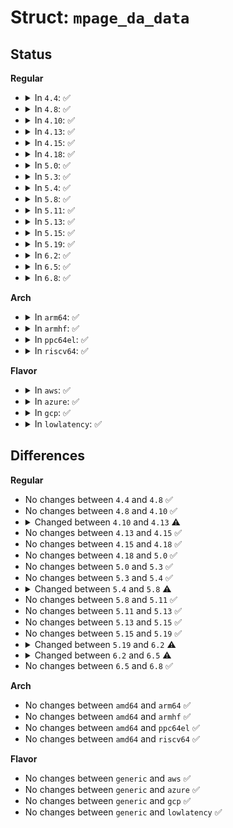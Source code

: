 # Struct: <code>mpage_da_data</code>

## Status
<b>Regular</b>
<ul>
<li>
<details>
<summary>In <code>4.4</code>: ✅</summary>

```c
struct mpage_da_data {
    struct inode *inode;
    struct writeback_control *wbc;
    long unsigned int first_page;
    long unsigned int next_page;
    long unsigned int last_page;
    struct ext4_map_blocks map;
    struct ext4_io_submit io_submit;
};
```
</details>
</li>
<li>
<details>
<summary>In <code>4.8</code>: ✅</summary>

```c
struct mpage_da_data {
    struct inode *inode;
    struct writeback_control *wbc;
    long unsigned int first_page;
    long unsigned int next_page;
    long unsigned int last_page;
    struct ext4_map_blocks map;
    struct ext4_io_submit io_submit;
};
```
</details>
</li>
<li>
<details>
<summary>In <code>4.10</code>: ✅</summary>

```c
struct mpage_da_data {
    struct inode *inode;
    struct writeback_control *wbc;
    long unsigned int first_page;
    long unsigned int next_page;
    long unsigned int last_page;
    struct ext4_map_blocks map;
    struct ext4_io_submit io_submit;
};
```
</details>
</li>
<li>
<details>
<summary>In <code>4.13</code>: ✅</summary>

```c
struct mpage_da_data {
    struct inode *inode;
    struct writeback_control *wbc;
    long unsigned int first_page;
    long unsigned int next_page;
    long unsigned int last_page;
    struct ext4_map_blocks map;
    struct ext4_io_submit io_submit;
    unsigned int do_map;
};
```
</details>
</li>
<li>
<details>
<summary>In <code>4.15</code>: ✅</summary>

```c
struct mpage_da_data {
    struct inode *inode;
    struct writeback_control *wbc;
    long unsigned int first_page;
    long unsigned int next_page;
    long unsigned int last_page;
    struct ext4_map_blocks map;
    struct ext4_io_submit io_submit;
    unsigned int do_map;
};
```
</details>
</li>
<li>
<details>
<summary>In <code>4.18</code>: ✅</summary>

```c
struct mpage_da_data {
    struct inode *inode;
    struct writeback_control *wbc;
    long unsigned int first_page;
    long unsigned int next_page;
    long unsigned int last_page;
    struct ext4_map_blocks map;
    struct ext4_io_submit io_submit;
    unsigned int do_map;
};
```
</details>
</li>
<li>
<details>
<summary>In <code>5.0</code>: ✅</summary>

```c
struct mpage_da_data {
    struct inode *inode;
    struct writeback_control *wbc;
    long unsigned int first_page;
    long unsigned int next_page;
    long unsigned int last_page;
    struct ext4_map_blocks map;
    struct ext4_io_submit io_submit;
    unsigned int do_map;
};
```
</details>
</li>
<li>
<details>
<summary>In <code>5.3</code>: ✅</summary>

```c
struct mpage_da_data {
    struct inode *inode;
    struct writeback_control *wbc;
    long unsigned int first_page;
    long unsigned int next_page;
    long unsigned int last_page;
    struct ext4_map_blocks map;
    struct ext4_io_submit io_submit;
    unsigned int do_map;
};
```
</details>
</li>
<li>
<details>
<summary>In <code>5.4</code>: ✅</summary>

```c
struct mpage_da_data {
    struct inode *inode;
    struct writeback_control *wbc;
    long unsigned int first_page;
    long unsigned int next_page;
    long unsigned int last_page;
    struct ext4_map_blocks map;
    struct ext4_io_submit io_submit;
    unsigned int do_map;
};
```
</details>
</li>
<li>
<details>
<summary>In <code>5.8</code>: ✅</summary>

```c
struct mpage_da_data {
    struct inode *inode;
    struct writeback_control *wbc;
    long unsigned int first_page;
    long unsigned int next_page;
    long unsigned int last_page;
    struct ext4_map_blocks map;
    struct ext4_io_submit io_submit;
    unsigned int do_map;
    unsigned int scanned_until_end;
};
```
</details>
</li>
<li>
<details>
<summary>In <code>5.11</code>: ✅</summary>

```c
struct mpage_da_data {
    struct inode *inode;
    struct writeback_control *wbc;
    long unsigned int first_page;
    long unsigned int next_page;
    long unsigned int last_page;
    struct ext4_map_blocks map;
    struct ext4_io_submit io_submit;
    unsigned int do_map;
    unsigned int scanned_until_end;
};
```
</details>
</li>
<li>
<details>
<summary>In <code>5.13</code>: ✅</summary>

```c
struct mpage_da_data {
    struct inode *inode;
    struct writeback_control *wbc;
    long unsigned int first_page;
    long unsigned int next_page;
    long unsigned int last_page;
    struct ext4_map_blocks map;
    struct ext4_io_submit io_submit;
    unsigned int do_map;
    unsigned int scanned_until_end;
};
```
</details>
</li>
<li>
<details>
<summary>In <code>5.15</code>: ✅</summary>

```c
struct mpage_da_data {
    struct inode *inode;
    struct writeback_control *wbc;
    long unsigned int first_page;
    long unsigned int next_page;
    long unsigned int last_page;
    struct ext4_map_blocks map;
    struct ext4_io_submit io_submit;
    unsigned int do_map;
    unsigned int scanned_until_end;
};
```
</details>
</li>
<li>
<details>
<summary>In <code>5.19</code>: ✅</summary>

```c
struct mpage_da_data {
    struct inode *inode;
    struct writeback_control *wbc;
    long unsigned int first_page;
    long unsigned int next_page;
    long unsigned int last_page;
    struct ext4_map_blocks map;
    struct ext4_io_submit io_submit;
    unsigned int do_map;
    unsigned int scanned_until_end;
};
```
</details>
</li>
<li>
<details>
<summary>In <code>6.2</code>: ✅</summary>

```c
struct mpage_da_data {
    struct inode *inode;
    struct writeback_control *wbc;
    unsigned int can_map;
    long unsigned int first_page;
    long unsigned int next_page;
    long unsigned int last_page;
    struct ext4_map_blocks map;
    struct ext4_io_submit io_submit;
    unsigned int do_map;
    unsigned int scanned_until_end;
};
```
</details>
</li>
<li>
<details>
<summary>In <code>6.5</code>: ✅</summary>

```c
struct mpage_da_data {
    struct inode *inode;
    struct writeback_control *wbc;
    unsigned int can_map;
    long unsigned int first_page;
    long unsigned int next_page;
    long unsigned int last_page;
    struct ext4_map_blocks map;
    struct ext4_io_submit io_submit;
    unsigned int do_map;
    unsigned int scanned_until_end;
    unsigned int journalled_more_data;
};
```
</details>
</li>
<li>
<details>
<summary>In <code>6.8</code>: ✅</summary>

```c
struct mpage_da_data {
    struct inode *inode;
    struct writeback_control *wbc;
    unsigned int can_map;
    long unsigned int first_page;
    long unsigned int next_page;
    long unsigned int last_page;
    struct ext4_map_blocks map;
    struct ext4_io_submit io_submit;
    unsigned int do_map;
    unsigned int scanned_until_end;
    unsigned int journalled_more_data;
};
```
</details>
</li>
</ul>
<b>Arch</b>
<ul>
<li>
<details>
<summary>In <code>arm64</code>: ✅</summary>

```c
struct mpage_da_data {
    struct inode *inode;
    struct writeback_control *wbc;
    long unsigned int first_page;
    long unsigned int next_page;
    long unsigned int last_page;
    struct ext4_map_blocks map;
    struct ext4_io_submit io_submit;
    unsigned int do_map;
};
```
</details>
</li>
<li>
<details>
<summary>In <code>armhf</code>: ✅</summary>

```c
struct mpage_da_data {
    struct inode *inode;
    struct writeback_control *wbc;
    long unsigned int first_page;
    long unsigned int next_page;
    long unsigned int last_page;
    struct ext4_map_blocks map;
    struct ext4_io_submit io_submit;
    unsigned int do_map;
};
```
</details>
</li>
<li>
<details>
<summary>In <code>ppc64el</code>: ✅</summary>

```c
struct mpage_da_data {
    struct inode *inode;
    struct writeback_control *wbc;
    long unsigned int first_page;
    long unsigned int next_page;
    long unsigned int last_page;
    struct ext4_map_blocks map;
    struct ext4_io_submit io_submit;
    unsigned int do_map;
};
```
</details>
</li>
<li>
<details>
<summary>In <code>riscv64</code>: ✅</summary>

```c
struct mpage_da_data {
    struct inode *inode;
    struct writeback_control *wbc;
    long unsigned int first_page;
    long unsigned int next_page;
    long unsigned int last_page;
    struct ext4_map_blocks map;
    struct ext4_io_submit io_submit;
    unsigned int do_map;
};
```
</details>
</li>
</ul>
<b>Flavor</b>
<ul>
<li>
<details>
<summary>In <code>aws</code>: ✅</summary>

```c
struct mpage_da_data {
    struct inode *inode;
    struct writeback_control *wbc;
    long unsigned int first_page;
    long unsigned int next_page;
    long unsigned int last_page;
    struct ext4_map_blocks map;
    struct ext4_io_submit io_submit;
    unsigned int do_map;
};
```
</details>
</li>
<li>
<details>
<summary>In <code>azure</code>: ✅</summary>

```c
struct mpage_da_data {
    struct inode *inode;
    struct writeback_control *wbc;
    long unsigned int first_page;
    long unsigned int next_page;
    long unsigned int last_page;
    struct ext4_map_blocks map;
    struct ext4_io_submit io_submit;
    unsigned int do_map;
};
```
</details>
</li>
<li>
<details>
<summary>In <code>gcp</code>: ✅</summary>

```c
struct mpage_da_data {
    struct inode *inode;
    struct writeback_control *wbc;
    long unsigned int first_page;
    long unsigned int next_page;
    long unsigned int last_page;
    struct ext4_map_blocks map;
    struct ext4_io_submit io_submit;
    unsigned int do_map;
};
```
</details>
</li>
<li>
<details>
<summary>In <code>lowlatency</code>: ✅</summary>

```c
struct mpage_da_data {
    struct inode *inode;
    struct writeback_control *wbc;
    long unsigned int first_page;
    long unsigned int next_page;
    long unsigned int last_page;
    struct ext4_map_blocks map;
    struct ext4_io_submit io_submit;
    unsigned int do_map;
};
```
</details>
</li>
</ul>

## Differences
<b>Regular</b>
<ul>
<li>
No changes between <code>4.4</code> and <code>4.8</code> ✅
</li>
<li>
No changes between <code>4.8</code> and <code>4.10</code> ✅
</li>
<li>
<details>
<summary>Changed between <code>4.10</code> and <code>4.13</code> ⚠️</summary>
<ul>
<li>
<b>Field added. </b>
<code>unsigned int do_map</code>
</li>
</ul>
</details>
</li>
<li>
No changes between <code>4.13</code> and <code>4.15</code> ✅
</li>
<li>
No changes between <code>4.15</code> and <code>4.18</code> ✅
</li>
<li>
No changes between <code>4.18</code> and <code>5.0</code> ✅
</li>
<li>
No changes between <code>5.0</code> and <code>5.3</code> ✅
</li>
<li>
No changes between <code>5.3</code> and <code>5.4</code> ✅
</li>
<li>
<details>
<summary>Changed between <code>5.4</code> and <code>5.8</code> ⚠️</summary>
<ul>
<li>
<b>Field added. </b>
<code>unsigned int scanned_until_end</code>
</li>
</ul>
</details>
</li>
<li>
No changes between <code>5.8</code> and <code>5.11</code> ✅
</li>
<li>
No changes between <code>5.11</code> and <code>5.13</code> ✅
</li>
<li>
No changes between <code>5.13</code> and <code>5.15</code> ✅
</li>
<li>
No changes between <code>5.15</code> and <code>5.19</code> ✅
</li>
<li>
<details>
<summary>Changed between <code>5.19</code> and <code>6.2</code> ⚠️</summary>
<ul>
<li>
<b>Field added. </b>
<code>unsigned int can_map</code>
</li>
</ul>
</details>
</li>
<li>
<details>
<summary>Changed between <code>6.2</code> and <code>6.5</code> ⚠️</summary>
<ul>
<li>
<b>Field added. </b>
<code>unsigned int journalled_more_data</code>
</li>
</ul>
</details>
</li>
<li>
No changes between <code>6.5</code> and <code>6.8</code> ✅
</li>
</ul>
<b>Arch</b>
<ul>
<li>
No changes between <code>amd64</code> and <code>arm64</code> ✅
</li>
<li>
No changes between <code>amd64</code> and <code>armhf</code> ✅
</li>
<li>
No changes between <code>amd64</code> and <code>ppc64el</code> ✅
</li>
<li>
No changes between <code>amd64</code> and <code>riscv64</code> ✅
</li>
</ul>
<b>Flavor</b>
<ul>
<li>
No changes between <code>generic</code> and <code>aws</code> ✅
</li>
<li>
No changes between <code>generic</code> and <code>azure</code> ✅
</li>
<li>
No changes between <code>generic</code> and <code>gcp</code> ✅
</li>
<li>
No changes between <code>generic</code> and <code>lowlatency</code> ✅
</li>
</ul>
